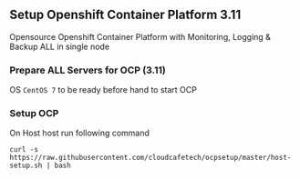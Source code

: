 ## Setup Openshift Container Platform 3.11
Opensource Openshift Container Platform with Monitoring, Logging & Backup ALL in single node

### Prepare ALL Servers for OCP (3.11)
OS ```CentOS 7``` to be ready before hand to start OCP

### Setup OCP

On Host host run following command

```curl -s https://raw.githubusercontent.com/cloudcafetech/ocpsetup/master/host-setup.sh | bash```

